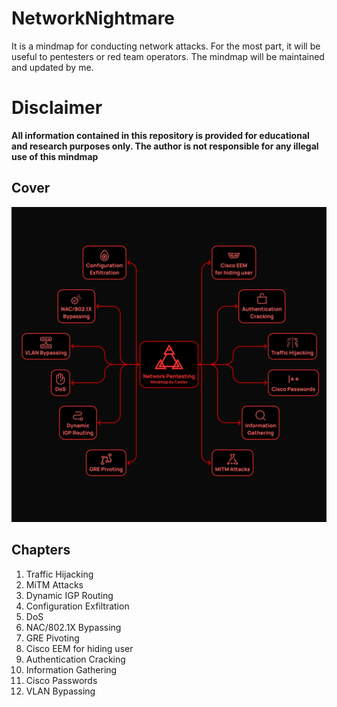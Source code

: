 # NetworkNightmare

It is a mindmap for conducting network attacks. For the most part, it will be useful to pentesters or red team operators.
The mindmap will be maintained and updated by me.

# Disclaimer

**All information contained in this repository is provided for educational and research purposes only. The author is not responsible for any illegal use of this mindmap**

## Cover
![](Mindmap_Cover.png)


## Chapters
1. Traffic Hijacking
2. MiTM Attacks
3. Dynamic IGP Routing
4. Configuration Exfiltration
5. DoS
6. NAC/802.1X Bypassing
7. GRE Pivoting
8. Cisco EEM for hiding user
9. Authentication Cracking
10. Information Gathering
11. Cisco Passwords
12. VLAN Bypassing
